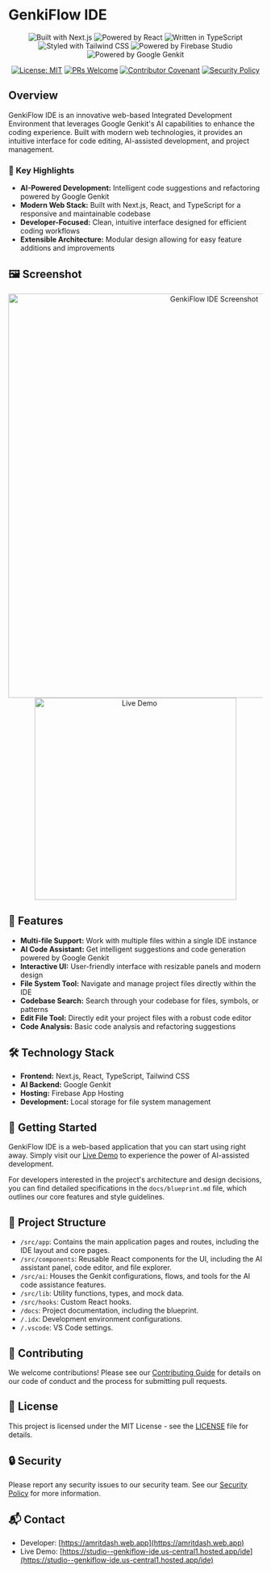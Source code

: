 # GenkiFlow IDE

<div align="center">

![Built with Next.js](https://img.shields.io/badge/-Next.js-000000?logo=nextdotjs&logoColor=white)
![Powered by React](https://img.shields.io/badge/-React-61DAFB?logo=react&logoColor=white)
![Written in TypeScript](https://img.shields.io/badge/-TypeScript-3178C6?logo=typescript&logoColor=white)
![Styled with Tailwind CSS](https://img.shields.io/badge/-Tailwind%20CSS-06B6D4?logo=tailwindcss&logoColor=white)
![Powered by Firebase Studio](https://img.shields.io/badge/-Firebase%20Studio-FFCA28?logo=firebase&logoColor=black)
![Powered by Google Genkit](https://img.shields.io/badge/-Google%20Genkit-4285F4?logo=google&logoColor=white)

[![License: MIT](https://img.shields.io/badge/License-MIT-yellow.svg)](https://opensource.org/licenses/MIT)
[![PRs Welcome](https://img.shields.io/badge/PRs-welcome-brightgreen.svg)](CONTRIBUTING.md)
[![Contributor Covenant](https://img.shields.io/badge/Contributor%20Covenant-2.1-4baaaa.svg)](CODE_OF_CONDUCT.md)
[![Security Policy](https://img.shields.io/badge/Security-Policy-blue.svg)](SECURITY.md)

</div>

## Overview

GenkiFlow IDE is an innovative web-based Integrated Development Environment that leverages Google Genkit's AI capabilities to enhance the coding experience. Built with modern web technologies, it provides an intuitive interface for code editing, AI-assisted development, and project management.

### 🌟 Key Highlights

- **AI-Powered Development:** Intelligent code suggestions and refactoring powered by Google Genkit
- **Modern Web Stack:** Built with Next.js, React, and TypeScript for a responsive and maintainable codebase
- **Developer-Focused:** Clean, intuitive interface designed for efficient coding workflows
- **Extensible Architecture:** Modular design allowing for easy feature additions and improvements

## 🖼️ Screenshot

<div align="center">
  <img src="https://i.ibb.co/vCMfpZN0/image-2025-06-09-065033058.png" alt="GenkiFlow IDE Screenshot" width="800"/>
</div>

<div align="center">
  <a href="https://studio--genkiflow-ide.us-central1.hosted.app/ide">
    <img src="https://img.shields.io/badge/TRY%20GENKIFLOW%20IDE%20LIVE%20DEMO-2ea44f?style=for-the-badge&logo=rocket&logoColor=white" alt="Live Demo" width="400"/>
  </a>
</div>

## 🚦 Features

* **Multi-file Support:** Work with multiple files within a single IDE instance
* **AI Code Assistant:** Get intelligent suggestions and code generation powered by Google Genkit
* **Interactive UI:** User-friendly interface with resizable panels and modern design
* **File System Tool:** Navigate and manage project files directly within the IDE
* **Codebase Search:** Search through your codebase for files, symbols, or patterns
* **Edit File Tool:** Directly edit your project files with a robust code editor
* **Code Analysis:** Basic code analysis and refactoring suggestions

## 🛠️ Technology Stack

* **Frontend:** Next.js, React, TypeScript, Tailwind CSS
* **AI Backend:** Google Genkit
* **Hosting:** Firebase App Hosting
* **Development:** Local storage for file system management

## 🚀 Getting Started

GenkiFlow IDE is a web-based application that you can start using right away. Simply visit our [Live Demo](https://studio--genkiflow-ide.us-central1.hosted.app/ide) to experience the power of AI-assisted development.

For developers interested in the project's architecture and design decisions, you can find detailed specifications in the `docs/blueprint.md` file, which outlines our core features and style guidelines.

## 📁 Project Structure

* `/src/app`: Contains the main application pages and routes, including the IDE layout and core pages.
* `/src/components`: Reusable React components for the UI, including the AI assistant panel, code editor, and file explorer.
* `/src/ai`: Houses the Genkit configurations, flows, and tools for the AI code assistance features.
* `/src/lib`: Utility functions, types, and mock data.
* `/src/hooks`: Custom React hooks.
* `/docs`: Project documentation, including the blueprint.
* `/.idx`: Development environment configurations.
* `/.vscode`: VS Code settings.

## 🤝 Contributing

We welcome contributions! Please see our [Contributing Guide](CONTRIBUTING.md) for details on our code of conduct and the process for submitting pull requests.

## 📜 License

This project is licensed under the MIT License - see the [LICENSE](LICENSE) file for details.

## 🔒 Security

Please report any security issues to our security team. See our [Security Policy](SECURITY.md) for more information.

## 📬 Contact

- Developer: [https://amritdash.web.app](https://amritdash.web.app)
- Live Demo: [https://studio--genkiflow-ide.us-central1.hosted.app/ide](https://studio--genkiflow-ide.us-central1.hosted.app/ide)
